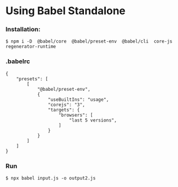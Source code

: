 # Using Babel Standalone

### Installation:

```
$ npm i -D  @babel/core  @babel/preset-env  @babel/cli  core-js  regenerator-runtime
```

### .babelrc

```
{
    "presets": [
        [
            "@babel/preset-env", 
            {
                "useBuiltIns": "usage",
                "corejs": "3",
                "targets": {
                    "browsers": [
                        "last 5 versions",
                    ]
                }
            }
        ]
    ]
}
```

### Run

```
$ npx babel input.js -o output2.js
```
